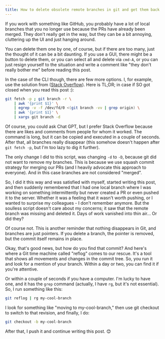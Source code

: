 ```yaml
---
title: How to delete obsolete remote branches in git and get them back
---
```


If you work with something like GitHub, you probably have a lot of local branches that you no longer use because the PRs have already been merged. They don't really get in the way, but they can be a bit annoying, cluttering up the UI and just hanging around.

You can delete them one by one, of course, but if there are too many, just the thought of it can be a bit daunting. If you use a GUI, there might be a button to delete them, or you can select all and delete via `cmd-A`, or you can just resign yourself to the situation and write a comment like "they don't really bother me" before reading this post.

In the case of the CLI though, there are few more options. I, for example, use the solution from ([Stack Overflow](https://stackoverflow.com/a/17029936/229949)). Here is TL;DR; in case if SO got closed when you read this post :):

``` bash 
git fetch -p ; git branch -r \
    | awk '{print $1}' \
    | egrep -v -f /dev/fd/0 <(git branch -vv | grep origin) \
    | awk '{print $1}' \
    | xargs git branch -d
```

Of course, you could ask Chat GPT, but I prefer Stack Overflow because there are likes and comments from people for whom it worked. The command is long, but it can be copied and executed in a couple of seconds. After that, all branches really disappear (this somehow doesn't happen after `git fetch -p`, but I'm too lazy to dig it further).

The only change I did to this script, was changing `-d` to `-D`, because git did not want to remove my branches.
This is because we use squash commit strategy for merging our PRs (and I heavily advocate this approach to everyone). 
And in this case branches are not considered "merged". 

So, I did it this way and was satisfied with myself, started writing this post, and then suddenly remembered that I had one local branch where I was working on something intermittently but never created a PR or even pushed it to the server. Whether it was a feeling that it wasn't worth pushing, or I wanted to surprise my colleagues - I don't remember anymore. But the soulless script doesn't care about my concerns; it saw that the remote branch was missing and deleted it. Days of work vanished into thin air... Or did they?

Of course not. This is another reminder that nothing disappears in Git, and branches are just pointers. If you delete a branch, the pointer is removed, but the commit itself remains in place.

Okay, that's good news, but how do you find that commit? And here's where a Git time machine called "reflog" comes to our rescue. It's a tool that shows all movements and changes in the commit tree. So, you run it and look for a mention of your branch. Within a day or two, you can find it if you're attentive.

Or within a couple of seconds if you have a computer. I'm lucky to have one, and it has the `grep` command (actually, I have `rg`, but it's not essential). So, I run something like this:

```bash
git reflog | rg my-cool-branch
```

I look for something like "moving to my-cool-branch," then use git checkout to switch to that revision, and finally, I do:

```bash
git checkout -b my-cool-branch
```

After that, I push it and continue writing this post. 😊
